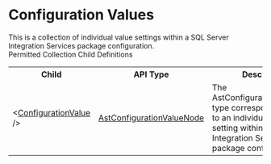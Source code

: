 # Configuration Values

<div class="LanguageSummary"><div class ="SummaryItem">This is a collection of individual value settings within a SQL Server Integration Services package configuration.</div></div><div class="SchemaBindingGroup"><div class="SchemaBindingGroupHeader">Permitted Collection Child Definitions</div><table id="SchemaBindingList" class="SchemaBindingList"><tbody><tr><th class="SchemaBindingNameColumnHeader">Child</th><th class="SchemaBindingTypeColumnHeader">API Type</th><th class="SchemaBindingSummaryColumnHeader">Description</th></tr><tr class="cd0"><td class="SchemaBindingName"><span class="punc">&lt;</span><a href=Varigence.Languages.Biml.Task.AstConfigurationValueNode.html">ConfigurationValue</a><span class="punc"> /&gt;</span></td><td class="SchemaBindingType"><a href="../api-reference/Varigence.Languages.Biml.Task.AstConfigurationValueNode.html">AstConfigurationValueNode</a></td><td class="SchemaBindingSummary">The AstConfigurationValueNode type corresponds directly to an individual value setting within a SQL Server Integration Services package configuration.</td></tr></tbody></table></div>